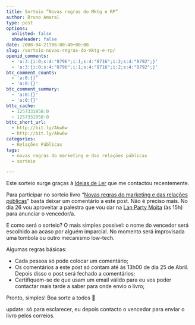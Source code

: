 ```yaml
---
title: Sorteio “Novas regras do Mktg e RP”
author: Bruno Amaral
type: post
options:
  unlisted: false
  showHeader: false
date: 2008-04-21T06:00:49+00:00
slug: /sorteio-novas-regras-do-mktg-e-rp/
openid_comments:
  - 'a:3:{i:0;s:4:"8796";i:1;s:4:"8716";i:2;s:4:"8792";}'
  - 'a:3:{i:0;s:4:"8796";i:1;s:4:"8716";i:2;s:4:"8792";}'
btc_comment_counts:
  - 'a:0:{}'
  - 'a:0:{}'
btc_comment_summary:
  - 'a:0:{}'
  - 'a:0:{}'
bttc_cache:
  - 1257331858:0
  - 1257331858:0
bttc_short_url:
  - http://bit.ly/Akw6w
  - http://bit.ly/Akw6w
categories:
  - Relações Públicas
tags:
  - novas regras do marketing e das relações públicas
  - sorteio

---
```

Este sorteio surge graças à [Ideias de Ler][1] que me contactou recentemente.

Para participar no sorteio livro &#8220;[Novas regras do marketing e das relações públicas][2]&#8221; basta deixar um comentário a este post. Não é preciso mais. No dia 26 vou aproveitar a palestra que vou dar na [Lan Party Moita][3] (às 15h) para anunciar o vencedor/a.

E como será o sorteio? O mais simples possível: o nome do vencedor será escolhido ao acaso por alguém imparcial. No momento será improvisada uma tombola ou outro mecanismo low-tech.

Algumas regras básicas:

  * Cada pessoa só pode colocar um comentário;
  * Os comentários a este post só contam até às 13h00 de dia 25 de Abril. Depois disso o post será fechado a comentários;
  * Certifiquem-se de que usam um email válido para eu vos poder contactar mais tarde a saber para onde envio o livro;

Pronto, simples! Boa sorte a todos 🙂

update: só para esclarecer, eu depois contacto o vencedor para enviar o livro pelos correios.

 [1]: http://www.ideiasdeler.pt
 [2]: http://www.brunoamaral.com/post/as-novas-regras-de-marketing-e-relacoes-publicas/
 [3]: http://www.lanpartymoita.net